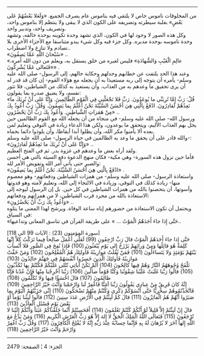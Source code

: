 ------------------------------------------------------------------------

من المخلوقات ناموس خاص لا يلتقي فيه بناموس عام يصرف الجميع. «وَلَعَلا بَعْضُهُمْ
عَلى بَعْضٍ» بغلبة سيطرته وتصريفه على الكون الذي لا يبقى ولا ينتظم إلا
بناموس واحد، وتصريف واحد، وتدبير واحد.  
وكل هذه الصور لا وجود لها في الكون، الذي تشهد وحدة تكوينه بوحدة خالقه،
وتشهد وحدة ناموسه بوحدة مدبره. وكل جزء فيه وكل شيء يبدو متناسقا مع
الأجزاء الأخرى بلا تصادم ولا تنازع ولا اضطراب..  
«سُبْحانَ اللَّهِ عَمَّا يَصِفُونَ» ..  
«عالِمِ الْغَيْبِ وَالشَّهادَةِ» فليس لغيره من خلق يستقل به، ويعلم من دون الله
أمره. «فَتَعالى عَمَّا يُشْرِكُونَ» .  
وعند هذا الحد يلتفت عن خطابهم وجدلهم وحكاية حالهم، إلى الرسول- صلى الله
عليه وسلم- يأمره أن يتوجه إلى ربه مستعيذا به أن يجعله مع هؤلاء القوم- إن
كان قد قدر له أن يرى تحقيق ما وعدهم به من العذاب. وأن يستعيذ به كذلك من
الشياطين، فلا تثور نفسه، ولا يضيق صدره بما يقولون:  
«قُلْ: رَبِّ إِمَّا تُرِيَنِّي ما يُوعَدُونَ. رَبِّ فَلا تَجْعَلْنِي فِي الْقَوْمِ الظَّالِمِينَ. وَإِنَّا عَلى
أَنْ نُرِيَكَ ما نَعِدُهُمْ لَقادِرُونَ. ادْفَعْ بِالَّتِي هِيَ أَحْسَنُ السَّيِّئَةَ نَحْنُ أَعْلَمُ بِما يَصِفُونَ.
وَقُلْ: رَبِّ أَعُوذُ بِكَ مِنْ هَمَزاتِ الشَّياطِينِ. وَأَعُوذُ بِكَ رَبِّ أَنْ يَحْضُرُونِ» ..  
ورسول الله- صلى الله عليه وسلم- في منجاة من أن يجعله الله مع القوم
الظالمين حين يحل بهم العذاب الأليم، ويتحقق ما يوعدون، ولكن هذا الدعاء
زيادة في التوقي وتعليم لمن بعده ألا يأمنوا مكر الله، وأن يظلوا أبدا
أيقاظا، وأن يلوذوا دائما بحماه.  
والله قادر على أن يحقق ما وعد به الظالمين في حياة الرسول- صلى الله عليه
وسلم-:  
«وَإِنَّا عَلى أَنْ نُرِيَكَ ما نَعِدُهُمْ لَقادِرُونَ» ..  
ولقد أراه بعض ما وعدهم في غزوة بدر. ثم في الفتح العظيم.  
فأما حين نزول هذه السورة- وهي مكية- فكان منهج الدعوة دفع السيئة بالتي هي
أحسن والصبر حتى يأتي أمر الله وتفويض الأمر لله:  
«ادْفَعْ بِالَّتِي هِيَ أَحْسَنُ السَّيِّئَةَ. نَحْنُ أَعْلَمُ بِما يَصِفُونَ» .  
واستعاذة الرسول- صلى الله عليه وسلم- من همزات الشياطين ودفعاتهم- وهو
معصوم منها- زيادة كذلك في التوقي، وزيادة في الالتجاء إلى الله، وتعليم
لأمته وهو قدوتها وأسوتها، أن يتحصنوا بالله من همزات الشياطين في كل حين.
بل إن الرسول ليوجه إلى الاستعاذة بالله من مجرد قرب الشياطين، لا من
همزاتهم ودفعاتهم:  
«وَأَعُوذُ بِكَ رَبِّ أَنْ يَحْضُرُونِ» ..  
ويحتمل أن تكون الاستعاذة من حضورهم إياه ساعة الوفاة. ويرشح لهذا المعنى
ما يتلوه في السياق:  
«حَتَّى إِذا جاءَ أَحَدَهُمُ الْمَوْتُ ... » على طريقة القرآن في تناسق المعاني
وتداعيها..  
  
\[سورة المؤمنون (23) : الآيات 99 الى 118\]  
حَتَّى إِذا جاءَ أَحَدَهُمُ الْمَوْتُ قالَ رَبِّ ارْجِعُونِ (99) لَعَلِّي أَعْمَلُ صالِحاً فِيما تَرَكْتُ كَلاَّ
إِنَّها كَلِمَةٌ هُوَ قائِلُها وَمِنْ وَرائِهِمْ بَرْزَخٌ إِلى يَوْمِ يُبْعَثُونَ (100) فَإِذا نُفِخَ فِي
الصُّورِ فَلا أَنْسابَ بَيْنَهُمْ يَوْمَئِذٍ وَلا يَتَساءَلُونَ (101) فَمَنْ ثَقُلَتْ مَوازِينُهُ فَأُولئِكَ
هُمُ الْمُفْلِحُونَ (102) وَمَنْ خَفَّتْ مَوازِينُهُ فَأُولئِكَ الَّذِينَ خَسِرُوا أَنْفُسَهُمْ فِي جَهَنَّمَ
خالِدُونَ (103)  
تَلْفَحُ وُجُوهَهُمُ النَّارُ وَهُمْ فِيها كالِحُونَ (104) أَلَمْ تَكُنْ آياتِي تُتْلى عَلَيْكُمْ فَكُنْتُمْ
بِها تُكَذِّبُونَ (105) قالُوا رَبَّنا غَلَبَتْ عَلَيْنا شِقْوَتُنا وَكُنَّا قَوْماً ضالِّينَ (106) رَبَّنا
أَخْرِجْنا مِنْها فَإِنْ عُدْنا فَإِنَّا ظالِمُونَ (107) قالَ اخْسَؤُا فِيها وَلا تُكَلِّمُونِ (108)  
إِنَّهُ كانَ فَرِيقٌ مِنْ عِبادِي يَقُولُونَ رَبَّنا آمَنَّا فَاغْفِرْ لَنا وَارْحَمْنا وَأَنْتَ خَيْرُ
الرَّاحِمِينَ (109) فَاتَّخَذْتُمُوهُمْ سِخْرِيًّا حَتَّى أَنْسَوْكُمْ ذِكْرِي وَكُنْتُمْ مِنْهُمْ تَضْحَكُونَ (110)
إِنِّي جَزَيْتُهُمُ الْيَوْمَ بِما صَبَرُوا أَنَّهُمْ هُمُ الْفائِزُونَ (111) قالَ كَمْ لَبِثْتُمْ فِي الْأَرْضِ
عَدَدَ سِنِينَ (112) قالُوا لَبِثْنا يَوْماً أَوْ بَعْضَ يَوْمٍ فَسْئَلِ الْعادِّينَ (113)  
قالَ إِنْ لَبِثْتُمْ إِلاَّ قَلِيلاً لَوْ أَنَّكُمْ كُنْتُمْ تَعْلَمُونَ (114) أَفَحَسِبْتُمْ أَنَّما خَلَقْناكُمْ
عَبَثاً وَأَنَّكُمْ إِلَيْنا لا تُرْجَعُونَ (115) فَتَعالَى اللَّهُ الْمَلِكُ الْحَقُّ لا إِلهَ إِلاَّ هُوَ رَبُّ
الْعَرْشِ الْكَرِيمِ (116) وَمَنْ يَدْعُ مَعَ اللَّهِ إِلهاً آخَرَ لا بُرْهانَ لَهُ بِهِ فَإِنَّما حِسابُهُ
عِنْدَ رَبِّهِ إِنَّهُ لا يُفْلِحُ الْكافِرُونَ (117) وَقُلْ رَبِّ اغْفِرْ وَارْحَمْ وَأَنْتَ خَيْرُ الرَّاحِمِينَ
(118)

------------------------------------------------------------------------

الجزء: 4 ¦ الصفحة: 2479
